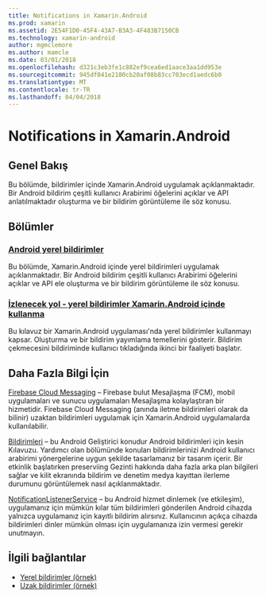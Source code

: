```yaml
---
title: Notifications in Xamarin.Android
ms.prod: xamarin
ms.assetid: 2E54F1D0-45F4-43A7-B3A3-4F483B7150CB
ms.technology: xamarin-android
author: mgmclemore
ms.author: mamcle
ms.date: 03/01/2018
ms.openlocfilehash: d321c3eb3fe1c882ef9cea6ed1aace3aa1dd953e
ms.sourcegitcommit: 945df041e2180cb20af08b83cc703ecd1aedc6b0
ms.translationtype: MT
ms.contentlocale: tr-TR
ms.lasthandoff: 04/04/2018
---
```

# <a name="notifications-in-xamarinandroid"></a>Notifications in Xamarin.Android


## <a name="overview"></a>Genel Bakış

Bu bölümde, bildirimler içinde Xamarin.Android uygulamak açıklanmaktadır. Bir Android bildirim çeşitli kullanıcı Arabirimi öğelerini açıklar ve API anlatılmaktadır oluşturma ve bir bildirim görüntüleme ile söz konusu.


## <a name="sections"></a>Bölümler

### <a name="local-notifications-in-androidlocal-notificationsmd"></a>[Android yerel bildirimler](local-notifications.md)

Bu bölümde, Xamarin.Android içinde yerel bildirimleri uygulamak açıklanmaktadır. Bir Android bildirim çeşitli kullanıcı Arabirimi öğelerini açıklar ve API ele oluşturma ve bir bildirim görüntüleme ile söz konusu. 

### <a name="walkthrough---using-local-notifications-in-xamarinandroidlocal-notifications-walkthroughmd"></a>[İzlenecek yol - yerel bildirimler Xamarin.Android içinde kullanma](local-notifications-walkthrough.md)  
 
Bu kılavuz bir Xamarin.Android uygulaması'nda yerel bildirimler kullanmayı kapsar. Oluşturma ve bir bildirim yayımlama temellerini gösterir. Bildirim çekmecesini bildiriminde kullanıcı tıkladığında ikinci bir faaliyeti başlatır. 


## <a name="for-further-reading"></a>Daha Fazla Bilgi İçin

[Firebase Cloud Messaging](~/android/data-cloud/google-messaging/firebase-cloud-messaging.md) &ndash; Firebase bulut Mesajlaşma (FCM), mobil uygulamaları ve sunucu uygulamaları Mesajlaşma kolaylaştıran bir hizmetidir. Firebase Cloud Messaging (anında iletme bildirimleri olarak da bilinir) uzaktan bildirimleri uygulamak için Xamarin.Android uygulamalarda kullanılabilir.

[Bildirimleri](http://developer.android.com/guide/topics/ui/notifiers/notifications.html) &ndash; bu Android Geliştirici konudur Android bildirimleri için kesin Kılavuzu. Yardımcı olan bölümünde konuları bildirimlerinizi Android kullanıcı arabirimi yönergelerine uygun şekilde tasarlamanız bir tasarım içerir. Bir etkinlik başlatırken preserviing Gezinti hakkında daha fazla arka plan bilgileri sağlar ve kilit ekranında bildirim ve denetim medya kayıttan ilerleme durumunu görüntülemek nasıl açıklanmaktadır. 

[NotificationListenerService](https://developer.xamarin.com/api/type/Android.Service.Notification.NotificationListenerService/) &ndash; bu Android hizmet dinlemek (ve etkileşim), uygulamanız için mümkün kılar tüm bildirimleri gönderilen Android cihazda yalnızca uygulamanız için kayıtlı bildirim alırsınız. Kullanıcının açıkça cihazda bildirimleri dinler mümkün olması için uygulamanıza izin vermesi gerekir unutmayın.





## <a name="related-links"></a>İlgili bağlantılar

- [Yerel bildirimler (örnek)](https://developer.xamarin.com/samples/monodroid/LocalNotifications/)
- [Uzak bildirimler (örnek)](https://developer.xamarin.com/samples/monodroid/RemoteNotifications/)
